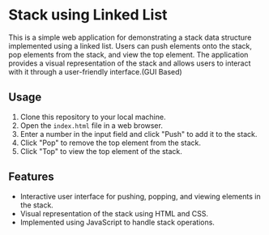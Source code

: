 # Stack using Linked List

This is a simple web application for demonstrating a stack data structure implemented using a linked list. Users can push elements onto the stack, pop elements from the stack, and view the top element. The application provides a visual representation of the stack and allows users to interact with it through a user-friendly interface.(GUI Based)

## Usage

1. Clone this repository to your local machine.
2. Open the `index.html` file in a web browser.
3. Enter a number in the input field and click "Push" to add it to the stack.
4. Click "Pop" to remove the top element from the stack.
5. Click "Top" to view the top element of the stack.

## Features

- Interactive user interface for pushing, popping, and viewing elements in the stack.
- Visual representation of the stack using HTML and CSS.
- Implemented using JavaScript to handle stack operations.

